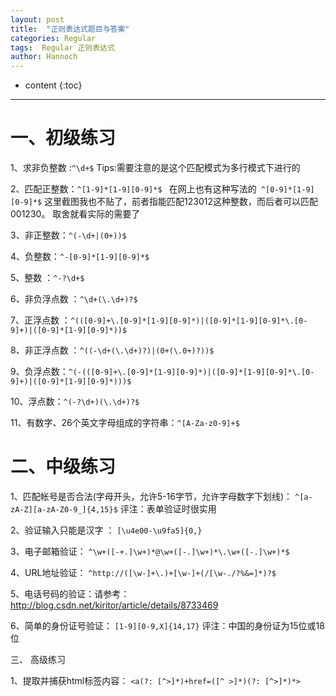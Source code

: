 ```yaml
---
layout: post
title:  "正则表达式题目与答案"
categories: Regular
tags:  Regular 正则表达式
author: Hannoch
---
```


* content
{:toc}
---
# 一、初级练习
1、求非负整数 :`^\d+$` 
 Tips:需要注意的是这个匹配模式为多行模式下进行的
 
2、匹配正整数：`^[1-9]*[1-9][0-9]*$ `
在网上也有这种写法的` ^[0-9]*[1-9][0-9]*$`
这里截图我也不贴了，前者指能匹配123012这种整数，而后者可以匹配001230。
取舍就看实际的需要了

3、非正整数：`^(-\d+|(0+))$`

4、负整数：`^-[0-9]*[1-9][0-9]*$ `

5、整数 ：`^-?\d+$`

6、非负浮点数 ：`^\d+(\.\d+)?$`

7、正浮点数 ：`^(([0-9]+\.[0-9]*[1-9][0-9]*)|([0-9]*[1-9][0-9]*\.[0-9]+)|([0-9]*[1-9][0-9]*))$`

8、非正浮点数 ：`^((-\d+(\.\d+)?)|(0+(\.0+)?))$`

9、负浮点数：`^(-(([0-9]+\.[0-9]*[1-9][0-9]*)|([0-9]*[1-9][0-9]*\.[0-9]+)|([0-9]*[1-9][0-9]*)))$`

10、浮点数：`^(-?\d+)(\.\d+)?$`

11、有数字、26个英文字母组成的字符串：`^[A-Za-z0-9]+$`

# 二、中级练习
 
1、匹配帐号是否合法(字母开头，允许5-16字节，允许字母数字下划线)：
`^[a-zA-Z][a-zA-Z0-9_]{4,15}$`
评注：表单验证时很实用

2、验证输入只能是汉字 ：
`[\u4e00-\u9fa5]{0,}`

3、电子邮箱验证：
`^\w+([-+.]\w+)*@\w+([-.]\w+)*\.\w+([-.]\w+)*$`

4、URL地址验证：
`^http://([\w-]+\.)+[\w-]+(/[\w-./?%&=]*)?$`

5、电话号码的验证：请参考：http://blog.csdn.net/kiritor/article/details/8733469

6、简单的身份证号验证：
`[1-9][0-9,X]{14,17}`
评注：中国的身份证为15位或18位
        
三、 高级练习

1、提取并捕获html标签内容：
`<a(?: [^>]*)+href=([^ >]*)(?: [^>]*)*>`
